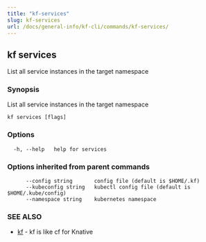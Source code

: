 ```yaml
---
title: "kf-services"
slug: kf-services
url: /docs/general-info/kf-cli/commands/kf-services/
---
```

## kf services

List all service instances in the target namespace

### Synopsis

List all service instances in the target namespace

```
kf services [flags]
```

### Options

```
  -h, --help   help for services
```

### Options inherited from parent commands

```
      --config string       config file (default is $HOME/.kf)
      --kubeconfig string   kubectl config file (default is $HOME/.kube/config)
      --namespace string    kubernetes namespace
```

### SEE ALSO

* [kf](/docs/general-info/kf-cli/commands/kf/)	 - kf is like cf for Knative

